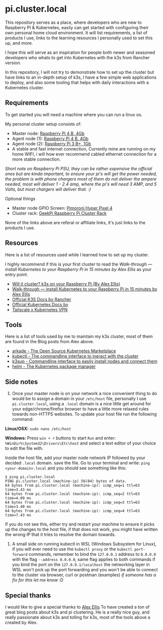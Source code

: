 # pi.cluster.local

This repository serves as a place, where developers who are new to Raspberry PI & Kubernetes, easily can get started with configuring their own personal home cloud environment. It will list requirements, a list of products I use, links to the learning resources I personally used to set this up, and more.

I hope this will serve as an inspiration for people both newer and seasoned developers who whats to get into Kubernetes with the k3s from Rancher version.

In this repository, I will not try to demonstrate how to set up the cluster but have links to an in-depth setup of k3s, I have a few simple web applications to deploy, and also some tooling that helps with daily interactions with a Kubernetes cluster.

## Requirements

To get started you will need a machine where you can run a linux os.

My personal cluster setup consists of:

 - Master node: [Raspberry Pi 4 B, 4Gb](https://www.raspberrypi.com/products/raspberry-pi-4-model-b/)
 - Agent node (1): [Raspberry Pi 4 B, 4Gb](https://www.raspberrypi.com/products/raspberry-pi-4-model-b/)
 - Agent node (2): [Raspberry Pi 3 B+, 1Gb](https://www.raspberrypi.com/products/raspberry-pi-3-model-b-plus/)
 - A stable and fast internet connection, Currently mine are running on my home WIFI, i will how ever recommend cabled ethernet connection for a more stable connection.

 _Short note on Raspberry Pi PSU, they can be rather expensive the official ones but are kinda important, to ensure your pi's will get the power needed, the problem is with phone chargers most of them do not deliver the ampere needed, most will deliver 1 - 2.4 amp, where the pi's will need 3 AMP, and 5 Volts, but most chargers will deliver that. :)_

Optional things
 - Master node GPIO Screen: [Pimoroni Hyper Pixel 4](https://shop.pimoroni.com/products/hyperpixel-4?variant=12569485443155)
 - Cluster rack: [GeekPi Raspberry Pi Cluster Rack](https://www.amazon.com/GeeekPi-Cluster-Raspberry-Heatsink-Stackable/dp/B07MW24S61/)

 None of the links above are referal or affiliate links, it's just links to the products I use.

## Resources

Here is a list of resources used while I learned how to set up my cluster.

I highly recommend if this is your first cluster to read the _Walk-through — install Kubernetes to your Raspberry Pi in 15 minutes by Alex Ellis_ as your entry point.

 - [Will it cluster? k3s on your Raspberry Pi (By Alex Ellis)](https://blog.alexellis.io/test-drive-k3s-on-raspberry-pi/)
 - [Walk-through — install Kubernetes to your Raspberry Pi in 15 minutes by Alex Ellis](https://alexellisuk.medium.com/walk-through-install-kubernetes-to-your-raspberry-pi-in-15-minutes-84a8492dc95a)
 - [Official K3S Docs by Rancher](https://rancher.com/docs/k3s/latest/en/)
 - [Official Kubernetes Docs by](https://kubernetes.io/)
 - [Tailscale x Kubernetes VPN](https://blog.porter.run/kubernetes-x-tailscale/)

## Tools

Here is a list of tools used by me to maintain my k3s cluster, most of them are found in the Blog posts from Alex above.

 - [arkade - The Open Source Kubernetes Marketplace](https://github.com/alexellis/arkade)
 - [kubectl - The commandline interface to ineract with the cluster](https://kubernetes.io/docs/tasks/tools/)
 - [k3sup - Commandline interface to easily install nodes and connect them](https://github.com/alexellis/k3sup)
 - [helm - The Kubernetes package manager](https://helm.sh/)

## Side notes

1. Once your master node is on your network a nice convenient thing to do would be to assign a domain in your `/etc/host` file, personally I use `pi.cluster.local`, using a `.local` domain is a nice little get around for your edge/chrome/firefox browser to have a little more relaxed rules towards non-HTTPS websites. To update your host file run the following command:

**Linux/OSX:** `sudo nano /etc/host`

**Windows:** Press `win + r` buttons to start `Run` and enter: `%WinDir%\System32\Drivers\Etc\host` and select a text editor of your choice to edit the file with.

Inside the host file, add your master node network IP followed by your decided `.local` domain. save the file. Go to your terminal and write: `ping <your-domain>.local` and you should see something like this:

```shell
$ ping pi.cluster.local
PING pi.cluster.local (machine-ip) 56(84) bytes of data.
64 bytes from pi.cluster.local (machine-ip): icmp_seq=1 ttl=63 time=3.43 ms
64 bytes from pi.cluster.local (machine-ip): icmp_seq=2 ttl=63 time=4.09 ms
64 bytes from pi.cluster.local (machine-ip): icmp_seq=3 ttl=63 time=3.40 ms
64 bytes from pi.cluster.local (machine-ip): icmp_seq=4 ttl=63 time=7.43 ms
```

If you do not see this, either try and restart your machine to ensure it picks up the changes to the host file, if that does not work, you might have written the wrong IP that it tries to resolve the domain towards.

1. A small side on running kubectl in WSL (Windows Subsystem for Linux), if you will ever need to use the `kubectl proxy` or the `kubectl port-forward` commands, remember to bind the `127.0.0.1` address to `0.0.0.0` with the flag `--address 0.0.0.0`, same flag applies to both commands if you bind the port on the `127.0.0.1/localhost` the networking layer in WSL won't pick up the port forwarding and you won't be able to connect to the cluster via browser, curl or postman (examples) _if someone has a fix for this let me know :D_

## Special thanks

I would like to give a special thanks to [Alex Ellis](https://twitter.com/alexellisuk) To have created a ton of great blog posts about k3s and pi clustering. He is a really nice guy, and really passionate about k3s and tolling for k3s, most of the tools above a created by Alex.

